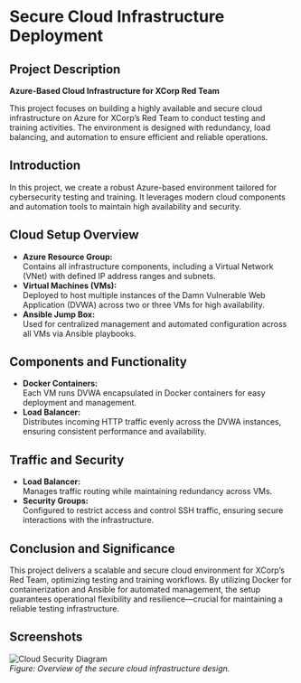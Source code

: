 # Secure Cloud Infrastructure Deployment

## Project Description
**Azure-Based Cloud Infrastructure for XCorp Red Team**

This project focuses on building a highly available and secure cloud infrastructure on Azure for XCorp’s Red Team to conduct testing and training activities. The environment is designed with redundancy, load balancing, and automation to ensure efficient and reliable operations.

## Introduction
In this project, we create a robust Azure-based environment tailored for cybersecurity testing and training. It leverages modern cloud components and automation tools to maintain high availability and security.

## Cloud Setup Overview
- **Azure Resource Group:**  
  Contains all infrastructure components, including a Virtual Network (VNet) with defined IP address ranges and subnets.
- **Virtual Machines (VMs):**  
  Deployed to host multiple instances of the Damn Vulnerable Web Application (DVWA) across two or three VMs for high availability.
- **Ansible Jump Box:**  
  Used for centralized management and automated configuration across all VMs via Ansible playbooks.

## Components and Functionality
- **Docker Containers:**  
  Each VM runs DVWA encapsulated in Docker containers for easy deployment and management.
- **Load Balancer:**  
  Distributes incoming HTTP traffic evenly across the DVWA instances, ensuring consistent performance and availability.

## Traffic and Security
- **Load Balancer:**  
  Manages traffic routing while maintaining redundancy across VMs.
- **Security Groups:**  
  Configured to restrict access and control SSH traffic, ensuring secure interactions with the infrastructure.

## Conclusion and Significance
This project delivers a scalable and secure cloud environment for XCorp’s Red Team, optimizing testing and training workflows. By utilizing Docker for containerization and Ansible for automated management, the setup guarantees operational flexibility and resilience—crucial for maintaining a reliable testing infrastructure.

## Screenshots
![Cloud Security Diagram](CHET%20FLOWERS_CLOUD%20SECURITY.png)  
*Figure: Overview of the secure cloud infrastructure design.*
